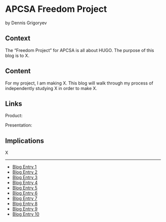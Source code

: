 # APCSA Freedom Project
by Dennis Grigoryev

## Context
The “Freedom Project” for APCSA is all about HUGO. The purpose of this blog is to X.

## Content
For my project, I am making X. This blog will walk through my process of independently studying X in order to make X.

## Links

Product:

Presentation:

## Implications
X

---

* [Blog Entry 1](entries/entry01.md)
* [Blog Entry 2](entries/entry02.md)
* [Blog Entry 3](entries/entry03.md)
* [Blog Entry 4](entries/entry04.md)
* [Blog Entry 5](entries/entry05.md)
* [Blog Entry 6](entries/entry06.md)
* [Blog Entry 7](entries/entry07.md)
* [Blog Entry 8](entries/entry08.md)
* [Blog Entry 9](entries/entry09.md)
* [Blog Entry 10](entries/entry10.md)
